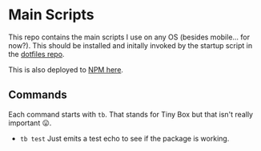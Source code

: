 # Main Scripts

This repo contains the main scripts I use on any OS (besides mobile... for now?). This should be installed and initally invoked by the startup script in the [dotfiles repo](https://github.com/aneuhold/dotfiles).

This is also deployed to [NPM here](https://www.npmjs.com/package/@aneuhold/main-scripts).

## Commands

Each command starts with `tb`. That stands for Tiny Box but that isn't really important 😛.

- `tb test` Just emits a test echo to see if the package is working.
